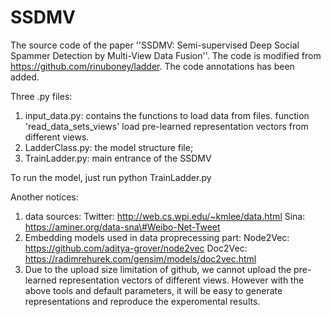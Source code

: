 # SSDMV

The source code of the paper ''SSDMV: Semi-supervised Deep Social Spammer Detection by Multi-View Data Fusion''. The code is modified from https://github.com/rinuboney/ladder. The code annotations has been added.

Three .py files:
1) input_data.py: contains the functions to load data from files. function 'read_data_sets_views' load pre-learned representation vectors from different views. 
2) LadderClass.py: the model structure file;
3) TrainLadder.py: main entrance of the SSDMV

To run the model, just run python TrainLadder.py

Another notices:
1) data sources: 
      Twitter: http://web.cs.wpi.edu/~kmlee/data.html 
      Sina: https://aminer.org/data-sna\#Weibo-Net-Tweet
2) Embedding models used in data proprecessing part:
      Node2Vec: https://github.com/aditya-grover/node2vec
      Doc2Vec: https://radimrehurek.com/gensim/models/doc2vec.html
3) Due to the upload size limitation of github, we cannot upload the pre-learned representation vectors of different views. However with the above tools and default parameters, it will be easy to generate representations and reproduce the experomental results.
